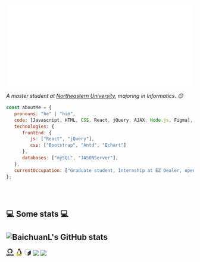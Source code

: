 <img src="https://github.com/reeveng/reeveng/blob/master/svg.svg"/>


<p><em>A master student at <a href="https://www.northeastern.edu/">Northeastern University</a>, majoring in Informatics. 😊</br>
</em></p>


```javascript
const aboutMe = {
   pronouns: "he" | "him",
   code: [Javascript, HTML, CSS, React, jQuery, AJAX, Node.js, Figma],
   technologies: {
      frontEnd: {
         js: ["React", "jQuery"],
         css: ["Bootstrap", "Antd", "Echart"]
      },
      databases: ["mySQL", "JASONServer"],
   },
   currentOccupation: ["Graduate student, Internship at EZ Dealer, open for fulltime job opportunities"],
};
```
</br></br>
<h2>💻 Some stats 💻</h2>

![BaichuanL's GitHub stats](https://github-readme-stats.vercel.app/api?username=BaichuanL&show_icons=true)
---

<code><img height="20" src="https://github.com/devicons/devicon/blob/master/icons/github/github-original-wordmark.svg"></code>
<code><img height="20" src="https://github.com/devicons/devicon/blob/master/icons/linux/linux-original.svg"></code>
<code><img height="20" src="https://github.com/devicons/devicon/blob/master/icons/bash/bash-plain.svg"></code>
<code><img height="20" src="https://github.com/halak/unity-editor-icons/blob/master/icons/small/BuildSettings.SelectedIcon.png"></code>
<code><img height="20" src="https://raw.githubusercontent.com/abranhe/programming-languages-logos/master/src/programming-languages.gif"></code>
<i class="programming lang-javascript"></i>
